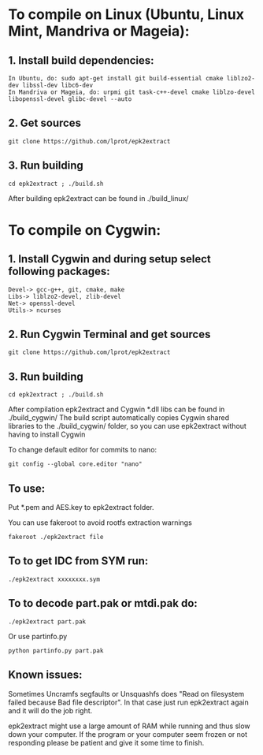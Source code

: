 To compile on Linux (Ubuntu, Linux Mint, Mandriva or Mageia):
===========================================

## 1. Install build dependencies:

    In Ubuntu, do: sudo apt-get install git build-essential cmake liblzo2-dev libssl-dev libc6-dev
    In Mandriva or Mageia, do: urpmi git task-c++-devel cmake liblzo-devel libopenssl-devel glibc-devel --auto

## 2. Get sources

    git clone https://github.com/lprot/epk2extract

## 3. Run building

    cd epk2extract ; ./build.sh

After building epk2extract can be found in ./build_linux/ 


To compile on Cygwin:
=====================

## 1. Install Cygwin and during setup select following packages:

    Devel-> gcc-g++, git, cmake, make
    Libs-> liblzo2-devel, zlib-devel
    Net-> openssl-devel
    Utils-> ncurses

## 2. Run Cygwin Terminal and get sources

    git clone https://github.com/lprot/epk2extract

## 3. Run building

    cd epk2extract ; ./build.sh

After compilation epk2extract and Cygwin *.dll libs can be found in ./build_cygwin/
The build script automatically copies Cygwin shared libraries to the ./build_cygwin/  folder, so you can use epk2extract without having to install Cygwin

To change default editor for commits to nano:
	
	git config --global core.editor "nano"

## To use:

Put *.pem and AES.key to epk2extract folder.

You can use fakeroot to avoid rootfs extraction warnings

    fakeroot ./epk2extract file

## To to get IDC from SYM run:

    ./epk2extract xxxxxxxx.sym
    
## To to decode part.pak or mtdi.pak do:

    ./epk2extract part.pak

Or use partinfo.py

    python partinfo.py part.pak

## Known issues:
Sometimes Uncramfs segfaults or Unsquashfs does "Read on filesystem failed because Bad file descriptor".
In that case just run epk2extract again and it will do the job right.

epk2extract might use a large amount of RAM while running and thus slow down your computer.
If the program or your computer seem frozen or not responding please be patient and give it some time to finish.
